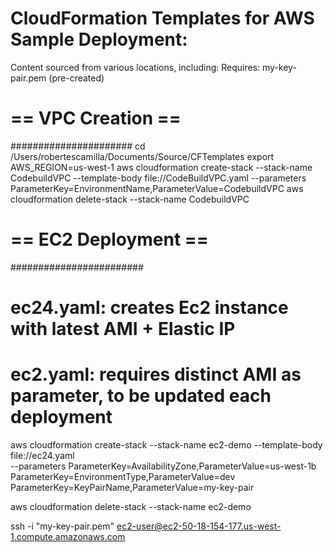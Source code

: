 # CloudFormation Templates for AWS Sample Deployment:
Content sourced from various locations, including:
  Requires: my-key-pair.pem (pre-created)

# == VPC Creation == #
######################
cd /Users/robertescamilla/Documents/Source/CFTemplates
export AWS_REGION=us-west-1
aws cloudformation create-stack --stack-name CodebuildVPC --template-body file://CodeBuildVPC.yaml --parameters ParameterKey=EnvironmentName,ParameterValue=CodebuildVPC
aws cloudformation delete-stack --stack-name CodebuildVPC

# == EC2 Deployment == #
########################
# ec24.yaml: creates Ec2 instance with latest AMI + Elastic IP
# ec2.yaml: requires distinct AMI as parameter, to be updated each deployment

aws cloudformation create-stack --stack-name ec2-demo --template-body file://ec24.yaml \
--parameters ParameterKey=AvailabilityZone,ParameterValue=us-west-1b \
ParameterKey=EnvironmentType,ParameterValue=dev \
ParameterKey=KeyPairName,ParameterValue=my-key-pair

aws cloudformation delete-stack --stack-name ec2-demo

ssh -i "my-key-pair.pem" ec2-user@ec2-50-18-154-177.us-west-1.compute.amazonaws.com
